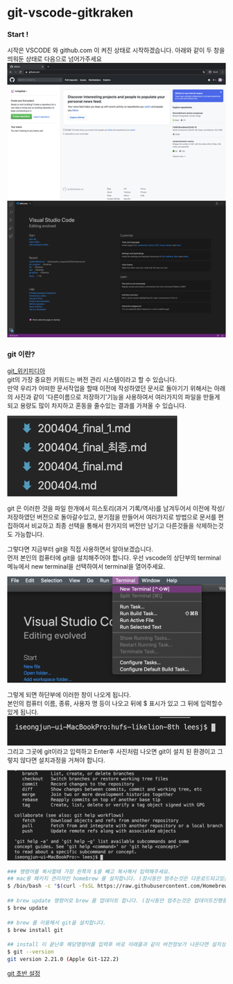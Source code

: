git-vscode-gitkraken
=

### Start !

시작은 VSCODE 와 github.com 이 켜진 상태로 시작하겠습니다. 
아래와 같이 두 창을 띄워둔 상태로 다음으로 넘어가주세요
![github](github.png)
![vscode](vscode.png)

### git 이란?
[git_위키피디아](https://ko.wikipedia.org/wiki/%EA%B9%83_(%EC%86%8C%ED%94%84%ED%8A%B8%EC%9B%A8%EC%96%B4))  
git의 가장 중요한 키워드는 버전 관리 시스템이라고 할 수 있습니다.  
만약 우리가 어떠한 문서작업을 할때 이전에 작성하였던 문서로 돌아기기 위해서는 아래의 사진과 같이 '다른이름으로 저장하기'기능을 사용하여서 여러가지의 파일을 만들게 되고 용량도 많이 차지하고 혼동을 줄수있는 결과를 가져올 수 있습니다.  

![버전관리](version.png)  

git 은 이러한 것을 파일 한개에서 히스토리(과거 기록/역사)를 남겨두어서 이전에 작성/저장하였던 버전으로 돌아갈수있고, 분기점을 만들어서 여러가지로 방법으로 문서를 편집하여서 비교하고 최종 선택을 통해서 한가지의 버전만 남기고 다른것들을 삭제하는것도 가능합니다.  

그렇다면 지금부터 git을 직접 사용하면서 알아보겠습니다.  
먼저 본인의 컴퓨터에 git을 설치해주어야 합니다. 우선 vscode의 상단부의 terminal 메뉴에서 new terminal을 선택하여서 terminal을 열어주세요.  

![vscode_1](vscode_1.png)

그렇게 되면 하단부에 이러한 창이 나오게 됩니다.  
본인의 컴퓨터 이름, 종류, 사용자 명 등이 나오고 뒤에 $ 표시가 있고 그 뒤에 입력할수있게 됩니다.  
![vscode_1_1](vscode_1_1.png)
그리고 그곳에 git이라고 입력하고 Enter후 사진처럼 나오면 git이 설치 된 환경이고 그렇지 않다면 설치과정을 거쳐야 합니다.  

![vscode_2](vscode_2.png)

``` bash
### 명령어를 복사할때 가장 왼쪽의 $를 빼고 복사해서 입력해주세요.
## mac용 패키지 관리자인 homebrew 를 설치합니다. (잠시동안 멈추는것은 다운로드되고있는것입니다.)
$ /bin/bash -c "$(curl -fsSL https://raw.githubusercontent.com/Homebrew/install/master/install.sh)"

## brew update 명령어로 brew 를 업데이트 합니다. (잠시동안 멈추는것은 업데이트진행중입니다.)
$ brew update 

## brew 를 이용해서 git을 설치합니다. 
$ brew install git

## install 이 끝난후 해당명령어를 입력후 바로 아래줄과 같이 버전정보가 나온다면 설치성공
$ git --version
git version 2.21.0 (Apple Git-122.2)
```

[git 초반 설정](git-config.md)
